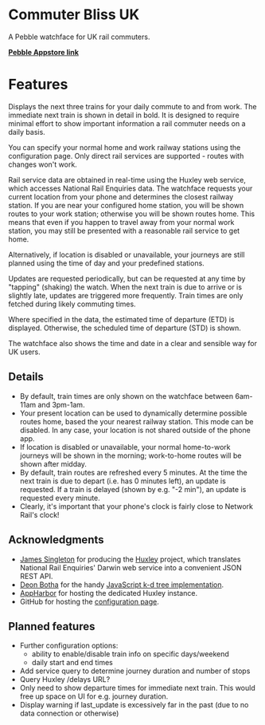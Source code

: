 # Commuter Bliss UK

A Pebble watchface for UK rail commuters.

**[Pebble Appstore link](https://apps.getpebble.com/applications/55de44a8c46b80387c000070)**

# Features

Displays the next three trains for your daily commute to and from work. The immediate next train is shown in detail in bold. It is designed to require minimal effort to show important information a rail commuter needs on a daily basis.

You can specify your normal home and work railway stations using the configuration page. Only direct rail services are supported - routes with changes won't work.

Rail service data are obtained in real-time using the Huxley web service, which accesses National Rail Enquiries data. The watchface requests your current location from your phone and determines the closest railway station. If you are near your configured home station, you will be shown routes to your work station; otherwise you will be shown routes home. This means that even if you happen to travel away from your normal work station, you may still be presented with a reasonable rail service to get home.

Alternatively, if location is disabled or unavailable, your journeys are still planned using the time of day and your predefined stations.

Updates are requested periodically, but can be requested at any time by "tapping" (shaking) the watch. When the next train is due to arrive or is slightly late, updates are triggered more frequently. Train times are only fetched during likely commuting times.

Where specified in the data, the estimated time of departure (ETD) is displayed. Otherwise, the scheduled time of departure (STD) is shown.

The watchface also shows the time and date in a clear and sensible way for UK users.

## Details

* By default, train times are only shown on the watchface between 6am-11am and 3pm-1am.
* Your present location can be used to dynamically determine possible routes home, based the your nearest railway station. This mode can be disabled. In any case, your location is not shared outside of the phone app.
* If location is disabled or unavailable, your normal home-to-work journeys will be shown in the morning; work-to-home routes will be shown after midday.
* By default, train routes are refreshed every 5 minutes. At the time the next train is due to depart (i.e. has 0 minutes left), an update is requested. If a train is delayed (shown by e.g. "-2 min"), an update is requested every minute.
* Clearly, it's important that your phone's clock is fairly close to Network Rail's clock!

## Acknowledgments

* [James Singleton](https:unop.uk/) for producing the [Huxley](https:github.com/jpsingleton/Huxley) project, which translates National Rail Enquiries' Darwin web service into a convenient JSON REST API.
* [Deon Botha](http://www.dbotha.com/) for the handy [JavaScript k-d tree implementation](https:github.com/dbotha/Javascript-k-d-tree).
* [AppHarbor](https://appharbor.com/) for hosting the dedicated Huxley instance.
* GitHub for hosting the [configuration page](http://stevenblair.github.io/commuter-bliss-uk/).

## Planned features

* Further configuration options:
  - ability to enable/disable train info on specific days/weekend
  - daily start and end times
* Add service query to determine journey duration and number of stops
* Query Huxley /delays URL?
* Only need to show departure times for immediate next train. This would free up space on UI for e.g. journey duration.
* Display warning if last_update is excessively far in the past (due to no data connection or otherwise)
